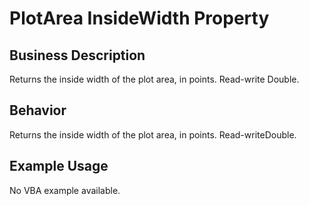 # PlotArea InsideWidth Property

## Business Description
Returns the inside width of the plot area, in points. Read-write Double.

## Behavior
Returns the inside width of the plot area, in points. Read-writeDouble.

## Example Usage
No VBA example available.